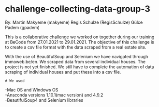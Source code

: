 # challenge-collecting-data-group-3

By: Martin Makyeme (makyeme)
    Regis Schulze (RegisSchulze)
    Gülce Padem (gpadem)

This is a collaborative challenge we worked on together during our training at BeCode from 27.01.2021 to 29.01.2021.
The objective of this challenge is to create a csv file format with the data scraped from a real estate site.

With the use of BeautifulSoup and Selenium we have navigated through immoweb.be/en.
We scraped data from several individual houses.
The project is not yet finished. We still have to complete the automation of data scraping of individual houses and put these into a csv file.

    # We used 

-Mac OS and Windows OS  
-Anaconda versions 1.10.1(mac version) and 4.9.2  
-BeautifulSoup4 and Selenium libraries